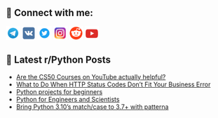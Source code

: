 ## 🔎 Connect with me:
[<img src="https://github.com/bullbesh/bullbesh/blob/main/images/Telegram.png" width="32" height="32" />](https://t.me/bullbesh)
[<img src="https://github.com/bullbesh/bullbesh/blob/main/images/VK.png" width="32" height="32" />](https://vk.com/bullbesh)
[<img src="https://github.com/bullbesh/bullbesh/blob/main/images/Twitter.png" width="32" height="32" />](https://twitter.com/bullbesh1)
[<img src="https://github.com/bullbesh/bullbesh/blob/main/images/Instagram.png" width="32" height="32" />](https://www.instagram.com/bullbesh)
[<img src="https://github.com/bullbesh/bullbesh/blob/main/images/Reddit.png" width="32" height="32" />](https://www.reddit.com/user/bullbesh)
[<img src="https://github.com/bullbesh/bullbesh/blob/main/images/YouTube.png" width="32" height="32" />](https://www.youtube.com/channel/UCtfjRs6uzgq5mfm8S06WTcg)

## 📕 Latest r/Python Posts
<!-- BLOG-POST-LIST:START -->
- [Are the CS50 Courses on YouTube actually helpful?](https://www.reddit.com/r/Python/comments/1kaxyu6/are_the_cs50_courses_on_youtube_actually_helpful/)
- [What to Do When HTTP Status Codes Don’t Fit Your Business Error](https://www.reddit.com/r/Python/comments/1katmkr/what_to_do_when_http_status_codes_dont_fit_your/)
- [Python projects for beginners](https://www.reddit.com/r/Python/comments/1kat5bh/python_projects_for_beginners/)
- [Python for Engineers and Scientists](https://www.reddit.com/r/Python/comments/1kasj6r/python_for_engineers_and_scientists/)
- [Bring Python 3.10’s match/case to 3.7+ with patterna](https://www.reddit.com/r/Python/comments/1kardx9/bring_python_310s_matchcase_to_37_with_patterna/)
<!-- BLOG-POST-LIST:END -->
